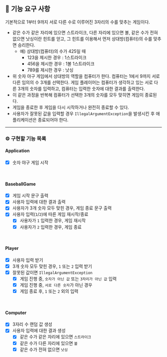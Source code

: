 
## 🚀 기능 요구 사항

기본적으로 1부터 9까지 서로 다른 수로 이루어진 3자리의 수를 맞추는 게임이다.

- 같은 수가 같은 자리에 있으면 스트라이크, 다른 자리에 있으면 볼, 같은 수가 전혀 없으면 낫싱이란 힌트를 얻고, 그 힌트를 이용해서 먼저 상대방(컴퓨터)의 수를 맞추면 승리한다.
  - 예) 상대방(컴퓨터)의 수가 425일 때
    - 123을 제시한 경우 : 1스트라이크
    - 456을 제시한 경우 : 1볼 1스트라이크
    - 789를 제시한 경우 : 낫싱
- 위 숫자 야구 게임에서 상대방의 역할을 컴퓨터가 한다. 컴퓨터는 1에서 9까지 서로 다른 임의의 수 3개를 선택한다. 게임 플레이어는 컴퓨터가 생각하고 있는 서로 다른 3개의 숫자를 입력하고, 컴퓨터는 입력한 숫자에 대한
  결과를 출력한다.
- 이 같은 과정을 반복해 컴퓨터가 선택한 3개의 숫자를 모두 맞히면 게임이 종료된다.
- 게임을 종료한 후 게임을 다시 시작하거나 완전히 종료할 수 있다.
- 사용자가 잘못된 값을 입력할 경우 `IllegalArgumentException`을 발생시킨 후 애플리케이션은 종료되어야 한다.

---

### ⚙️ 구현할 기능 목록
#### Application
- [x] 숫자 야구 게임 시작

<br>

#### BaseballGame
- [x] 게임 시작 문구 출력
- [x] 사용자 입력에 대한 결과 출력
- [x] 사용자가 3개 숫자 모두 맞힌 경우, 게임 종료 문구 출력
- [x] 사용자 입력(`1`/`2`)에 따른 게임 재시작/종료
  - [x] 사용자가 `1` 입력한 경우, 게임 재시작
  - [x] 사용자가 `2` 입력한 경우, 게임 종료
  
<br>
  
#### Player
- [x] 사용자 입력 받기
- [x] 3개 숫자 모두 맞힌 경우, `1` 또는 `2` 입력 받기
- [x] 잘못된 값이면 `IllegalArgumentException`
  - [x] 게임 진행 중, `숫자가 아닌 값` 또는 `3자리가 아닌 값` 입력
  - [x] 게임 진행 중, `서로 다른 숫자`가 아닌 경우
  - [x] 게임 종료 후, `1` 또는 `2` 외의 입력

<br>

#### Computer
- [x] 3자리 수 랜덤 값 생성
- [x] 사용자 입력에 대한 결과 생성
  - [x] 같은 수가 같은 자리에 있으면 `스트라이크`
  - [x] 같은 수가 다른 자리에 있으면 `볼`
  - [x] 같은 수가 전혀 없으면 `낫싱`